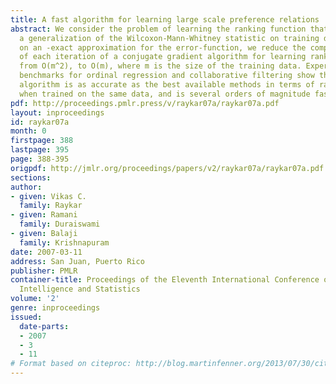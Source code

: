 ```yaml
---
title: A fast algorithm for learning large scale preference relations
abstract: We consider the problem of learning the ranking function that maximizes
  a generalization of the Wilcoxon-Mann-Whitney statistic on training data. Relying
  on an -exact approximation for the error-function, we reduce the computational complexity
  of each iteration of a conjugate gradient algorithm for learning ranking functions
  from O(m^2), to O(m), where m is the size of the training data. Experiments on public
  benchmarks for ordinal regression and collaborative filtering show that the proposed
  algorithm is as accurate as the best available methods in terms of ranking accuracy,
  when trained on the same data, and is several orders of magnitude faster.
pdf: http://proceedings.pmlr.press/v/raykar07a/raykar07a.pdf
layout: inproceedings
id: raykar07a
month: 0
firstpage: 388
lastpage: 395
page: 388-395
origpdf: http://jmlr.org/proceedings/papers/v2/raykar07a/raykar07a.pdf
sections: 
author:
- given: Vikas C.
  family: Raykar
- given: Ramani
  family: Duraiswami
- given: Balaji
  family: Krishnapuram
date: 2007-03-11
address: San Juan, Puerto Rico
publisher: PMLR
container-title: Proceedings of the Eleventh International Conference on Artificial
  Intelligence and Statistics
volume: '2'
genre: inproceedings
issued:
  date-parts:
  - 2007
  - 3
  - 11
# Format based on citeproc: http://blog.martinfenner.org/2013/07/30/citeproc-yaml-for-bibliographies/
---
```

